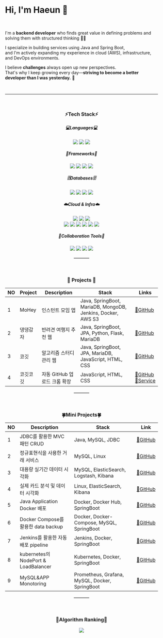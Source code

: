 <!--
## Hi there 👋
-->
<!--
**imhaeunim/imhaeunim** is a ✨ _special_ ✨ repository because its `README.md` (this file) appears on your GitHub profile.

Here are some ideas to get you started:

- 🔭 I’m currently working on ...
- 🌱 I’m currently learning ...
- 👯 I’m looking to collaborate on ...
- 🤔 I’m looking for help with ...
- 💬 Ask me about ...
- 📫 How to reach me: ...
- 😄 Pronouns: ...
- ⚡ Fun fact: ...
-->

# Hi, I'm Haeun 🙌

<br>


I'm a **backend developer** who finds great value in defining problems and solving them with structured thinking 👨‍💻

I specialize in building services using Java and Spring Boot,  
and I'm actively expanding my experience in cloud (AWS), infrastructure, and DevOps environments.

I believe **challenges** always open up new perspectives.  
That's why I keep growing every day—**striving to become a better developer than I was yesterday.** 🌻

<br>

---

<!--

[![Hits](https://hits.seeyoufarm.com/api/count/incr/badge.svg?url=https%3A%2F%2Fgithub.com%2Fimhaeunim&count_bg=%23B6E1AD&title_bg=%2310741F&icon=&icon_color=%23E7E7E7&title=hits&edge_flat=false)](https://hits.seeyoufarm.com)


✨ Dev logs

![Top Langs](https://github-readme-stats.vercel.app/api/top-langs/?username=imhaeunim&layout=compact&title_color=2C5F2DFF)
[![Limhaeun's GitHub stats](https://github-readme-stats.vercel.app/api?username=imhaeunim&show_icons=true&title_color=2C5F2DFF&icon_color=2C5F2DFF)](https://github.com/anuraghazra/github-readme-stats)
<br>

-->

<br>

<h3 align="center"><b>⚡Tech Stack⚡</b></h3>

<h5 align="center">💻Languages💻</h5>
<p align="center">
  <img src="https://img.shields.io/badge/Java-000000?style=flat-square&logo=openjdk&logoColor=white"/>
  <img src="https://img.shields.io/badge/Python-3776AB?style=flat-square&logo=python&logoColor=white"/>
  <img src="https://img.shields.io/badge/JavaScript-F7DF1E?style=flat-square&logo=javascript&logoColor=black"/>
</p>

<h5 align="center">🧩Frameworks🧩</h5>
<p align="center">
  <img src="https://img.shields.io/badge/SpringBoot-6DB33F?style=flat-square&logo=springboot&logoColor=white"/>
  <img src="https://img.shields.io/badge/JPA-59666C?style=flat-square&logo=hibernate&logoColor=white"/>
  <img src="https://img.shields.io/badge/MyBatis-0052CC?style=flat-square&logo=java&logoColor=white"/>
  <img src="https://img.shields.io/badge/Vue.js-4FC08D?style=flat-square&logo=vuedotjs&logoColor=white"/>
</p>

<h5 align="center">🗄️Databases🗄️</h5>
<p align="center">
  <img src="https://img.shields.io/badge/MySQL-4479A1?style=flat-square&logo=mysql&logoColor=white"/>
  <img src="https://img.shields.io/badge/MariaDB-003545?style=flat-square&logo=mariadb&logoColor=white"/>
  <img src="https://img.shields.io/badge/Oracle-F80000?style=flat-square&logo=oracle&logoColor=white"/>
  <img src="https://img.shields.io/badge/MongoDB-47A248?style=flat-square&logo=mongodb&logoColor=white"/>
</p>

<h5 align="center">☁️Cloud & Infra☁️</h5>
<p align="center">
  <img src="https://img.shields.io/badge/AWS%20S3-569A31?style=flat-square&logo=amazonaws&logoColor=white"/>
  <img src="https://img.shields.io/badge/AWS%20Lambda-F90?style=flat-square&logo=aws-lambda&logoColor=white"/>
  <img src="https://img.shields.io/badge/AWS%20EC2-FF9900?style=flat-square&logo=amazonaws&logoColor=white"/><br>
  <img src="https://img.shields.io/badge/Docker-2496ED?style=flat-square&logo=docker&logoColor=white"/>
  <img src="https://img.shields.io/badge/Jenkins-D24939?style=flat-square&logo=jenkins&logoColor=white"/>
  <img src="https://img.shields.io/badge/Linux-FCC624?style=flat-square&logo=linux&logoColor=black"/>
  <img src="https://img.shields.io/badge/Elasticsearch-005571?style=flat-square&logo=elasticsearch&logoColor=white"/>
  <img src="https://img.shields.io/badge/Kibana-E8478B?style=flat-square&logo=kibana&logoColor=white"/>
  <img src="https://img.shields.io/badge/RaspberryPi-C51A4A?style=flat-square&logo=raspberrypi&logoColor=white"/>
</p>

<h5 align="center">🤝Collaboration Tools🤝</h5>
<p align="center">
  <img src="https://img.shields.io/badge/GitHub-181717?style=flat-square&logo=github&logoColor=white"/>
  <img src="https://img.shields.io/badge/Notion-000000?style=flat-square&logo=notion&logoColor=white"/>
  <img src="https://img.shields.io/badge/Slack-4A154B?style=flat-square&logo=slack&logoColor=white"/>
  <img src="https://img.shields.io/badge/Jira-0052CC?style=flat-square&logo=jira&logoColor=white"/>
</p>

<div align="center">
  <hr style="width: 10%; border: 0.5px solid #ccc; margin: 20px 10px;" />
</div>


<br>


<h3 align="center"><b>🌳 Projects 🌳</b></h3>

<div align="center">

| NO | Project | Description | Stack | Links |
|----|---------|-------------|-------|-------|
| 1 | MoHey | 인스턴트 모임 앱  | Java, SpringBoot, MariaDB, MongoDB, Jenkins, Docker, AWS S3 | [🔗GitHub](https://github.com/Mohey-2023) |
| 2 | 댕댕감자 | 반려견 여행지 추천 웹 | Java, SpringBoot, JPA, Python, Flask, MariaDB | [🔗GitHub](https://github.com/DaengPotato/DaengDaeng) |
| 3 | 코깃 | 알고리즘 스터디 관리 웹 | Java, SpringBoot, JPA, MariaDB, JavaScript, HTML, CSS | [🔗GitHub](https://github.com/Cogit-Cogit/Cogit) |
| 4 | 코깃코깃 | 자동 GitHub 업로드 크롬 확장 | JavaScript, HTML, CSS | [🔗GitHub](https://github.com/Cogit-Cogit/CogitCogit) <br>[🔗Service](https://chromewebstore.google.com/detail/%EC%BD%94%EA%B9%83%EC%BD%94%EA%B9%83-cogitcogit/cmjbobieohgjhfflhokcdfnhinmphojk) |

</div>

<div align="center">
  <hr style="width: 10%; border: 0.5px solid #ccc; margin: 20px 10px;" />
</div>


<br>


<h3 align="center"><b>🍀Mini Projects🍀</b></h3>
<div align="center">

| NO | Description | Stack | Link |
|----|-------------|-------|------|
| 1  | JDBC를 활용한 MVC 패턴 CRUD | Java, MySQL, JDBC | [🔗GitHub](https://github.com/wooriFISAmk/music_project) |
| 2  | 정규표현식을 사용한 거래 서비스 | MySQL, Linux | [🔗GitHub](https://github.com/imhaeunim/Send_Money) |
| 3  | 대용량 실기간 데이터 시각화 | MySQL, ElasticSearch, Logstash, Kibana | [🔗GitHub](https://github.com/love-tooth/BicMac-index) |
| 4  | 실제 카드 분석 및 데이터 시각화 | Linux, ElasticSearch, Kibana | [🔗GitHub](https://github.com/love-tooth/card-data-analysis) |
| 5  | Java Application Docker 배포 | Docker, Docker Hub, SpringBoot | [🔗GitHub](https://github.com/CooolRyan/dockerARABOZA) |
| 6  | Docker Compose를 활용한 data backup | Docker, Docker-Compose, MySQL, SpringBoot | [🔗GitHub](https://github.com/Linux-Friends/docker-compose-crontab) |
| 7  | Jenkins를 활용한 자동 배포 pipeline | Jenkins, Docker, SpringBoot | [🔗GitHub](https://github.com/Linux-Friends/Jenkins-Deploy-Automization) |
| 8  | kubernetes의 NodePort & LoadBalancer  | Kubernetes, Docker, SpringBoot | [🔗GitHub](https://github.com/Linux-Friends/springboot-on-k8s) |
| 9  | MySQL&APP Monotoring | Prometheus, Grafana, MySQL, Docker, SpringBoot | [🔗GitHub](https://github.com/WEAREHEJH/stress_test_monioting) |

<!-- 
| | Mentorship | Servlet JSP | Servlet, JSP | [🔗GitHub](https://github.com/love-tooth/Mentorship-hub) |
| | Kafka | Kafka |  | [🔗GitHub](https://github.com/love-tooth/fisa-tech-senima) |
| | Our Server | 다수의 ESXI 인프라 구성 및 구축  | ESXI, vSphere, ubuntu | [🔗GitHub](https://github.com/VMware-Team6/vmware-esxi-lab) |
| | DB Saver | 메모리 Log Monitoring | Docker, Docker-Compose, MySQL, SpringBoot | [🔗GitHub](https://github.com/Linux-Friends/log-monitoring) |
-->

</div>

<div align="center">
  <hr style="width: 10%; border: 0.5px solid #ccc; margin: 20px 10px;" />
</div>


<br>


<h3 align="center"><b>🌱Algorithm Ranking🌱</b></h3>
<div align="center">
<img src="https://mazassumnida.wtf/api/v2/generate_badge?boj=kodms08"/></a>  
</div>

<br>
